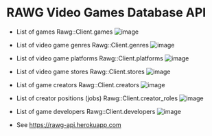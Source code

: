# RAWG Video Games Database API

* List of games
    Rawg::Client.games
![image](https://user-images.githubusercontent.com/81001996/135694949-f028c0ee-e56c-4ec9-b2bb-ad4b06d1f41c.png)

* List of video game genres
    Rawg::Client.genres
![image](https://user-images.githubusercontent.com/81001996/135694930-37ffab79-9244-43d0-bd1a-f0fda369b3a6.png)

* List of video game platforms
    Rawg::Client.platforms
![image](https://user-images.githubusercontent.com/81001996/135694984-d212fb8d-501d-4b71-a108-82db1abe9b60.png)

* List of video game stores
    Rawg::Client.stores
![image](https://user-images.githubusercontent.com/81001996/135695172-263439cb-ed5f-4701-aed0-d5e0548420c0.png)

* List of game creators
    Rawg::Client.creators
![image](https://user-images.githubusercontent.com/81001996/135695231-fb36e347-e4b7-41b0-9f1e-21bd7d23fc0b.png)

* List of creator positions (jobs)
    Rawg::Client.creator_roles
![image](https://user-images.githubusercontent.com/81001996/135695208-30f23325-98ea-4a85-93b1-b02e0960711d.png)

* List of game developers
    Rawg::Client.developers
![image](https://user-images.githubusercontent.com/81001996/135695248-a4f52d5e-dfb3-4d7f-bed5-f4ddfa5b42de.png)

* See https://rawg-api.herokuapp.com

